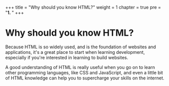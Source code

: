 +++
title = "Why should you know HTML?"
weight = 1
chapter = true
pre = "<b>1. </b>"
+++

# Why should you know HTML?

Because HTML is so widely used, and is the foundation of websites and applications, it's a great place to start when learning development, especially if you're interested in learning to build websites.

A good understanding of HTML is really useful when you go on to learn other programming languages, like CSS and JavaScript, and even a little bit of HTML knowledge can help you to supercharge your skills on the internet.